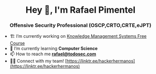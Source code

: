 <h1 align="center">Hey 👋, I'm Rafael Pimentel</h1>
<h3 align="center">Offensive Security Professional (OSCP,CRTO,CRTE,eJPT)</h3>

- 🏗️ I’m currently working on [Knowledge Management Systems Free Course]([https://github.com/Hacker-Hermanos/NetRunners](https://github.com/Hacker-Hermanos/Knowledge-Management-for-Offensive-Security-Professionals))
- 🌱 I’m currently learning **Computer Science**
- 📫 How to reach me **rafael@todosec.com**
- 🤜🤛 Connect with my team! [https://linktr.ee/hackerhermanos](https://linktr.ee/hackerhermanos)
